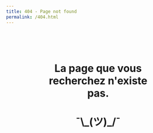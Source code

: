 ```yaml
---
title: 404 - Page not found
permalink: /404.html
---
```


<div style="text-align: center; margin: 100px;">
  <h1>La page que vous recherchez n'existe pas.</h1>
  <h1>¯\_(ツ)_/¯</h1>
</div>
